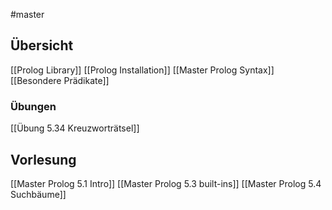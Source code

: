 #master 

## Übersicht
[[Prolog Library]]
[[Prolog Installation]]
[[Master Prolog Syntax]]
[[Besondere Prädikate]]

### Übungen
[[Übung 5.34 Kreuzworträtsel]]

## Vorlesung
[[Master Prolog 5.1 Intro]]
[[Master Prolog 5.3 built-ins]]
[[Master Prolog 5.4 Suchbäume]]

